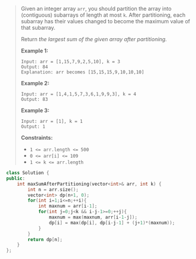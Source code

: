 > Given an integer array `arr`, you should partition the array into (contiguous) subarrays of length at most `k`. After partitioning, each subarray has their values changed to become the maximum value of that subarray.
>
> Return *the largest sum of the given array after partitioning.*
>
>  
>
> **Example 1:**
>
> ```
> Input: arr = [1,15,7,9,2,5,10], k = 3
> Output: 84
> Explanation: arr becomes [15,15,15,9,10,10,10]
> ```
>
> **Example 2:**
>
> ```
> Input: arr = [1,4,1,5,7,3,6,1,9,9,3], k = 4
> Output: 83
> ```
>
> **Example 3:**
>
> ```
> Input: arr = [1], k = 1
> Output: 1
> ```
>
>  
>
> **Constraints:**
>
> - `1 <= arr.length <= 500`
> - `0 <= arr[i] <= 109`
> - `1 <= k <= arr.length`

```cpp
class Solution {
public:
    int maxSumAfterPartitioning(vector<int>& arr, int k) {
        int n = arr.size();
        vector<int> dp(n+1, 0);
        for(int i=1;i<=n;++i){
            int maxnum = arr[i-1];
            for(int j=0;j<k && i-j-1>=0;++j){
                maxnum = max(maxnum, arr[i-1-j]);
                dp[i] = max(dp[i], dp[i-j-1] + (j+1)*(maxnum));
            }
        }
        return dp[n];
    }
};
```

